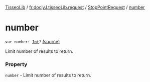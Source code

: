 [TisseoLib](../../index.md) / [fr.docjyJ.tisseoLib.request](../index.md) / [StopPointRequest](index.md) / [number](./number.md)

# number

`var number: `[`Int`](https://kotlinlang.org/api/latest/jvm/stdlib/kotlin/-int/index.html)`?` [(source)](https://github.com/docjyj/tisseoLib/tree/master/src/main/kotlin/fr/docjyJ/tisseoLib/request/StopPointRequest.kt#L40)

Limit number of results to return.

### Property

`number` - Limit number of results to return.